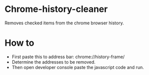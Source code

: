 # Chrome-history-cleaner
Removes checked items from the chrome browser history.

# How to
* First paste this to address bar: chrome://history-frame/ 
* Determine the addresses to be removed. 
* Then open developer console paste the javascript code and run.
